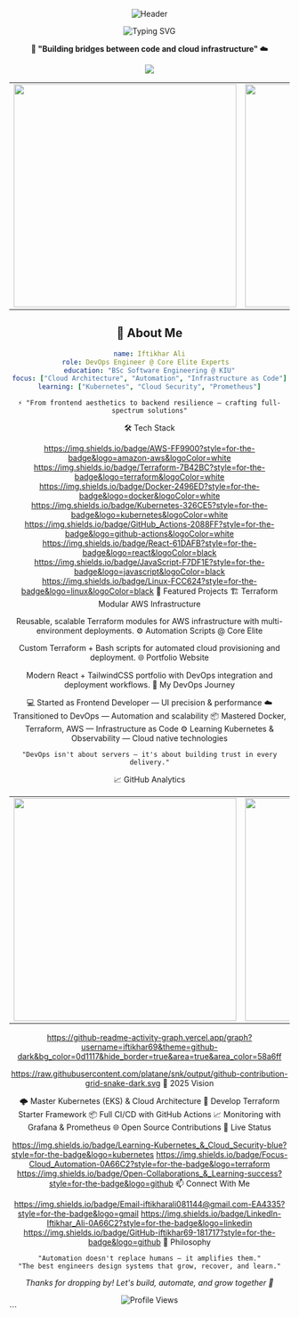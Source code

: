 <div align="center">

![Header](https://capsule-render.vercel.app/api?type=waving&color=0:58a6ff,50:7B42BC,100:ed5a87&height=200&section=header&text=Iftikhar+Ali&fontSize=60&fontAlignY=35&animation=scale&desc=DevOps+Engineer+%7C+Cloud+Automation&descAlignY=55)

<img src="https://readme-typing-svg.herokuapp.com?font=Fira+Code&weight=600&size=25&duration=4000&pause=1000&color=58A6FF&center=true&vCenter=true&width=500&lines=Hello+World+%F0%9F%8C%8E;Cloud+Architect+%E2%9A%99%EF%B8%8F;Automation+Enthusiast+%F0%9F%9A%80" alt="Typing SVG" />

<p><strong>🚀 "Building bridges between code and cloud infrastructure" ☁️</strong></p>

<p><img src="https://skillicons.dev/icons?i=aws,terraform,docker,kubernetes,github,react,js,linux,bash,python,ansible,grafana,wordpress" /></p>

<table><tr><td><img src="https://github-readme-stats.vercel.app/api?username=iftikhar69&show_icons=true&theme=radical&hide_border=true" width="400"></td><td><img src="https://github-readme-streak-stats.herokuapp.com/?user=iftikhar69&theme=radical&hide_border=true" width="400"></td></tr></table>

## 🎯 About Me

```yaml
name: Iftikhar Ali
role: DevOps Engineer @ Core Elite Experts  
education: "BSc Software Engineering @ KIU"
focus: ["Cloud Architecture", "Automation", "Infrastructure as Code"]
learning: ["Kubernetes", "Cloud Security", "Prometheus"]

```
    ⚡ "From frontend aesthetics to backend resilience — crafting full-spectrum solutions"

🛠 Tech Stack

https://img.shields.io/badge/AWS-FF9900?style=for-the-badge&logo=amazon-aws&logoColor=white https://img.shields.io/badge/Terraform-7B42BC?style=for-the-badge&logo=terraform&logoColor=white https://img.shields.io/badge/Docker-2496ED?style=for-the-badge&logo=docker&logoColor=white https://img.shields.io/badge/Kubernetes-326CE5?style=for-the-badge&logo=kubernetes&logoColor=white https://img.shields.io/badge/GitHub_Actions-2088FF?style=for-the-badge&logo=github-actions&logoColor=white https://img.shields.io/badge/React-61DAFB?style=for-the-badge&logo=react&logoColor=black https://img.shields.io/badge/JavaScript-F7DF1E?style=for-the-badge&logo=javascript&logoColor=black https://img.shields.io/badge/Linux-FCC624?style=for-the-badge&logo=linux&logoColor=black
🚀 Featured Projects
🏗️ Terraform Modular AWS Infrastructure

Reusable, scalable Terraform modules for AWS infrastructure with multi-environment deployments.
⚙️ Automation Scripts @ Core Elite

Custom Terraform + Bash scripts for automated cloud provisioning and deployment.
🌐 Portfolio Website

Modern React + TailwindCSS portfolio with DevOps integration and deployment workflows.
🧭 My DevOps Journey

💻 Started as Frontend Developer — UI precision & performance
☁️ Transitioned to DevOps — Automation and scalability
📦 Mastered Docker, Terraform, AWS — Infrastructure as Code
⚙️ Learning Kubernetes & Observability — Cloud native technologies

    "DevOps isn't about servers — it's about building trust in every delivery."

📈 GitHub Analytics
<table><tr><td><img src="https://github-readme-stats.vercel.app/api/top-langs/?username=iftikhar69&layout=compact&theme=radical&hide_border=true" width="400"></td><td><img src="https://github-profile-trophy.vercel.app/?username=iftikhar69&theme=radical&margin-w=15&no-frame=true" width="400"></td></tr></table>

https://github-readme-activity-graph.vercel.app/graph?username=iftikhar69&theme=github-dark&bg_color=0d1117&hide_border=true&area=true&area_color=58a6ff

https://raw.githubusercontent.com/platane/snk/output/github-contribution-grid-snake-dark.svg
🌟 2025 Vision

🌩️ Master Kubernetes (EKS) & Cloud Architecture
🔧 Develop Terraform Starter Framework
📦 Full CI/CD with GitHub Actions
📈 Monitoring with Grafana & Prometheus
🌐 Open Source Contributions
📡 Live Status

https://img.shields.io/badge/Learning-Kubernetes_&_Cloud_Security-blue?style=for-the-badge&logo=kubernetes https://img.shields.io/badge/Focus-Cloud_Automation-0A66C2?style=for-the-badge&logo=terraform https://img.shields.io/badge/Open-Collaborations_&_Learning-success?style=for-the-badge&logo=github
📫 Connect With Me

https://img.shields.io/badge/Email-iftikharali081144@gmail.com-EA4335?style=for-the-badge&logo=gmail https://img.shields.io/badge/LinkedIn-Iftikhar_Ali-0A66C2?style=for-the-badge&logo=linkedin https://img.shields.io/badge/GitHub-iftikhar69-181717?style=for-the-badge&logo=github
💬 Philosophy

    "Automation doesn't replace humans — it amplifies them."
    "The best engineers design systems that grow, recover, and learn."

<p><i>Thanks for dropping by! Let's build, automate, and grow together 🤝</i></p><img src="https://komarev.com/ghpvc/?username=iftikhar69&label=Profile%20Views&color=0e75b6&style=flat" alt="Profile Views"></div> ```
